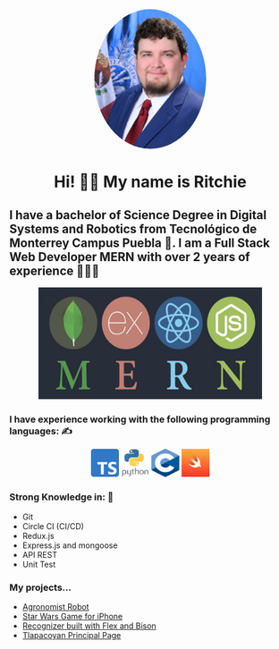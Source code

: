<div align="center">
  <img src="src/photo1.jpeg" alt="imagen" style="border-radius: 50%;" width="200" height="250">
  <h1 text-align="center">Hi! 🙋‍♂️ My name is Ritchie</h1>
</div>

## I have a bachelor of Science Degree in Digital Systems and Robotics from Tecnológico de Monterrey Campus Puebla 🤖. I am a Full Stack Web Developer MERN with over 2 years of experience 👨🏻‍💻

<div align="center">
  <img src="src/1.jpeg" alt="imagen" width="400" height="200">
</div>

### I have experience working with the following programming languages: ✍️
<div align="center">
  <img src="src/ts.png" width="50" height="50" alt="TypeScript">
  <img src="src/python.png" width="50" height="50" alt="Python">
  <img src="src/c.png" width="50" height="50" alt="C-Language">
  <img src="src/swift-og.png" width="50" height="50" alt="Swift">
</div>

### Strong Knowledge in: 📖
- Git 
- Circle CI (CI/CD)
- Redux.js
- Express.js and mongoose
- API REST
- Unit Test

### My projects...
- [Agronomist Robot](https://github.com/RickardGS4991/GA-ULV)
- [Star Wars Game for iPhone](https://github.com/RickardGS4991/starwarsiOsGame)
- [Recognizer built with Flex and Bison](https://github.com/RickardGS4991/finalRecognizer/tree/main)
- [Tlapacoyan Principal Page](https://github.com/RickardGS4991/tlapa-web-page)


<!--
**RickardGS4991/RickardGS4991** is a ✨ _special_ ✨ repository because its `README.md` (this file) appears on your GitHub profile.

Here are some ideas to get you started:

- 🔭 I’m currently working on ...
- 🌱 I’m currently learning ...
- 👯 I’m looking to collaborate on ...
- 🤔 I’m looking for help with ...
- 💬 Ask me about ...
- 📫 How to reach me: ...
- 😄 Pronouns: ...
- ⚡ Fun fact: ...
-->
